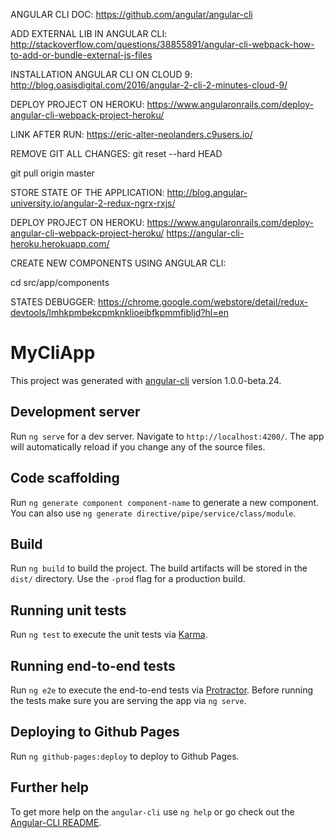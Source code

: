 ANGULAR CLI DOC:
https://github.com/angular/angular-cli

ADD EXTERNAL LIB IN ANGULAR CLI:
http://stackoverflow.com/questions/38855891/angular-cli-webpack-how-to-add-or-bundle-external-js-files

INSTALLATION ANGULAR CLI ON CLOUD 9:
http://blog.oasisdigital.com/2016/angular-2-cli-2-minutes-cloud-9/

DEPLOY PROJECT ON HEROKU:
https://www.angularonrails.com/deploy-angular-cli-webpack-project-heroku/

LINK AFTER RUN:
https://eric-alter-neolanders.c9users.io/


REMOVE GIT ALL CHANGES:
git reset --hard HEAD

git pull origin master



STORE STATE OF THE APPLICATION:
http://blog.angular-university.io/angular-2-redux-ngrx-rxjs/


DEPLOY PROJECT ON HEROKU:
https://www.angularonrails.com/deploy-angular-cli-webpack-project-heroku/
https://angular-cli-heroku.herokuapp.com/



CREATE NEW COMPONENTS USING ANGULAR CLI:

cd src/app/components

STATES DEBUGGER:
https://chrome.google.com/webstore/detail/redux-devtools/lmhkpmbekcpmknklioeibfkpmmfibljd?hl=en

# MyCliApp

This project was generated with [angular-cli](https://github.com/angular/angular-cli) version 1.0.0-beta.24.

## Development server
Run `ng serve` for a dev server. Navigate to `http://localhost:4200/`. The app will automatically reload if you change any of the source files.

## Code scaffolding

Run `ng generate component component-name` to generate a new component. You can also use `ng generate directive/pipe/service/class/module`.

## Build

Run `ng build` to build the project. The build artifacts will be stored in the `dist/` directory. Use the `-prod` flag for a production build.

## Running unit tests

Run `ng test` to execute the unit tests via [Karma](https://karma-runner.github.io).

## Running end-to-end tests

Run `ng e2e` to execute the end-to-end tests via [Protractor](http://www.protractortest.org/).
Before running the tests make sure you are serving the app via `ng serve`.

## Deploying to Github Pages

Run `ng github-pages:deploy` to deploy to Github Pages.

## Further help

To get more help on the `angular-cli` use `ng help` or go check out the [Angular-CLI README](https://github.com/angular/angular-cli/blob/master/README.md).
